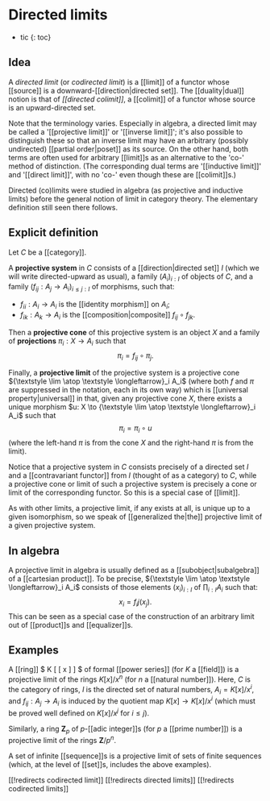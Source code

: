 # Directed limits
* tic
{: toc}


## Idea

A _directed limit_ (or _codirected limit_) is a [[limit]] of a functor whose [[source]] is a downward-[[direction|directed set]].  The [[duality|dual]] notion is that of _[[directed colimit]]_, a [[colimit]] of a functor whose source is an upward-directed set.

Note that the terminology varies.  Especially in algebra, a directed limit may be called a '[[projective limit]]' or '[[inverse limit]]'; it\'s also possible to distinguish these so that an inverse limit may have an arbitrary (possibly undirected) [[partial order|poset]] as its source.  On the other hand, both terms are often used for arbitrary [[limit]]s as an alternative to the 'co-' method of distinction.  (The corresponding dual terms are '[[inductive limit]]' and '[[direct limit]]', with no 'co-' even though these are [[colimit]]s.)

Directed (co)limits were studied in algebra (as projective and inductive limits) before the general notion of limit in category theory.  The elementary definition still seen there follows.


## Explicit definition #

Let $C$ be a [[category]].

A __projective system__ in $C$ consists of a [[direction|directed set]] $I$ (which we will write directed-upward as usual), a family $(A_i)_{i: I}$ of objects of $C$, and a family $(f_{ij}: A_j \to A_i)_{i \leq j: I}$ of morphisms, such that:
* $f_{ii}: A_i \to A_i$ is the [[identity morphism]] on $A_i$;
* $f_{ik}: A_k \to A_i$ is the [[composition|composite]] $f_{ij} \circ f_{jk}$.

Then a __projective cone__ of this projective system is an object $X$ and a family of __projections__ $\pi_i: X \to A_i$ such that
$$ \pi_i = f_{ij} \circ \pi_j .$$

Finally, a __projective limit__ of the projective system is a projective cone ${\textstyle \lim \atop \textstyle \longleftarrow}_i A_i$ (where both $f$ and $\pi$ are suppressed in the notation, each in its own way) which is [[universal property|universal]] in that, given any projective cone $X$, there exists a unique morphism $u: X \to {\textstyle \lim \atop \textstyle \longleftarrow}_i A_i$ such that
$$ \pi_i = \pi_i \circ u $$
(where the left-hand $\pi$ is from the cone $X$ and the right-hand $\pi$ is from the limit).

Notice that a projective system in $C$ consists precisely of a directed set $I$ and a [[contravariant functor]] from $I$ (thought of as a category) to $C$, while a projective cone or limit of such a projective system is precisely a cone or limit of the corresponding functor.  So this is a special case of [[limit]].

As with other limits, a projective limit, if any exists at all, is unique up to a given isomorphism, so we speak of [[generalized the|the]] projective limit of a given projective system.


## In algebra #

A projective limit in algebra is usually defined as a [[subobject|subalgebra]] of a [[cartesian product]].  To be precise, ${\textstyle \lim \atop \textstyle \longleftarrow}_i A_i$ consists of those elements $(x_i)_{i: I}$ of $\prod_{i: I} A_i$ such that:
$$ x_i = f_ij(x_j) .$$
This can be seen as a special case of the construction of an arbitrary limit out of [[product]]s and [[equalizer]]s.


## Examples #

A [[ring]] $ K [ [ x ] ] $ of formal [[power series]] (for $K$ a [[field]]) is a projective limit of the rings $K[x]/x^n$ (for $n$ a [[natural number]]).  Here, $C$ is the category of rings, $I$ is the directed set of natural numbers, $A_i = K[x]/x^i$, and $f_{ij}: A_j \to A_i$ is induced by the quotient map $K[x] \to K[x]/x^i$ (which must be proved well defined on $K[x]/x^j$ for $i \leq j$).

Similarly, a ring $\mathbf{Z}_p$ of $p$-[[adic integer]]s (for $p$ a [[prime number]]) is a projective limit of the rings $\mathbf{Z}/p^n$.

A set of infinite [[sequence]]s is a projective limit of sets of finite sequences (which, at the level of [[set]]s, includes the above examples).


[[!redirects codirected limit]]
[[!redirects directed limits]]
[[!redirects codirected limits]]